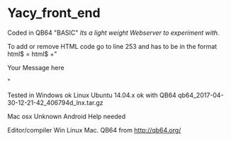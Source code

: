 # Yacy_front_end

Coded in QB64 "BASIC"
*Its a light weight Webserver to experiment with.*

To add or remove HTML code go to line 253 and has to be in the format    html$ = html$ +"<p>Your Message here<p>"

Tested in Windows ok
Linux Ubuntu 14.04.x ok with QB64  qb64_2017-04-30-12-21-42_406794d_lnx.tar.gz

Mac osx Unknown
Android Help needed

Editor/compiler Win Linux Mac. QB64 from http://qb64.org/

